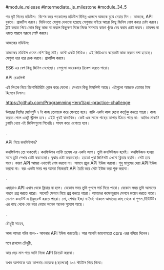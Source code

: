 #module_release #intermediate_js_milestone #module_34_5

গত দুই দিনের মডিউল। বিশেষ করে গতকালের মডিউল বিভিন্ন এঙ্গেলে আজকে বুঝে নেয়ার দিন । আজকে, API বুঝবে। প্রাকটিস করবে। ভিডিওতে যেগুলা দেখানো হয়েছে সেগুলার বাইরে আরো কিছু জিনিস যোগ করার চেষ্টা করবে। ট্রাই করতে গিয়ে কোন কিছু কাজ না করলে কিছুক্ষণ নিজে নিজে সমস্যার কারণ খুঁজে বের করার চেষ্টা করবে। তারপর না ধরতে পারলে গরূপে পোষ্ট করবে।

আজকের মডিউল:

আজকের মডিউল তেমন বেশি কিছু নাই। জাস্ট একটা ভিডিও। এই ভিডিওতে কয়েকটা কাজ করতে বলা হয়েছে। সেগুলা ধরে ধরে চেক করবে। প্রাকটিস করবে।

ES6 এর বেশ কিছু জিনিস দেখেছো। সেগুলো আরেকবার রিকেপ করতে পারো।

API চেকলিস্ট

এই লিংকে গিয়ে রিপোজিটরিটা ক্লোন করে ফেলো। সেখানে কিছু টাস্কলিস্ট আছে। এইগুলো আজকে তোমার টাস্ক হিসেবে দিলাম।

https://github.com/ProgrammingHero1/api-practice-challenge

উপরের লিষ্টের মোটামুটি ৭ টা কাজ তোমাকে করে ফেলতে হবে। বাকি একটা কাজ দেখো কতটুকু করতে পারো। কাজ করতে গেলে একটু স্ট্রাগল হবে। এইটা খুবই স্বাভাবিক। কেউ এক লাফে গাছের আগায় উঠতে পারে না। আমিও নাকানি চুবানি খেয়ে এই জিনিসগুলো শিখেছি। সাহস করে এগোতে হবে।

.

API নিয়ে কনফিউশন?

কনফিউশন তো থাকবেই। কনফিউশন লার্নিং প্রসেস এর একটা অংশ। তুমি কনফিউজড হবেই। কনফিউজড হওয়া মানে তুমি শেখার চেষ্টা করতেছো। বুঝার চেষ্টা করতেছো। হয়তো পুরা জিনিসটা এখনো ক্লিয়ার হয়নি। সেটা হয়ে যাবে। কারণ API আমরা এখানেই শেষ করবো না। সামনে প্রচুর API ইউজ করবো। শুধু মানুষের দেয়া API ইউজ করবো না। বরং একটা সময় পর আমরা নিজেরাই API তৈরি করে সেটা ইউজ করা শুরু করবো।

.

এছাড়াও API এখান থেকে ক্লিয়ার না হলে। যেকোন সময় তুমি গুগলে সার্চ দিতে পারো। যেকোন সময় তুমি আমাদের গরূপে প্রশ্ন করতে পারো। সাপোর্ট সেশনে গিয়ে প্রশ্ন করতে পারো। আমাদের কন্সেপচুয়াল সেশনে জয়েন করতে পারো। বোনাস কনটেন্ট এ রিকুয়েস্ট করতে পারো। সো, শেখার ইচ্ছা বা ধৈর্য্য থাকলে আমাদের কাছ থেকে বা গুগল /ইউটিউব এর কাছ থেকে বের করে নেয়ার অনেক অনেক সুযোগ আছে।

.

চৌধুরী সাহেব,

আজ আমরা গরিব বলে-- আপনার API ইউজ করতেছি। আর আপনি জায়গামতো cors এরর বসিয়ে দিলেন।

মনে রাখবেন চৌধুরী,

আর দেড় মাস পরে আমি নিজে API ক্রিয়েট করবো।

তখন আপনাকে আর আপনার মেয়েকে (ছেলেকে) ৪০৪ স্ট্যাটাস দিয়ে দিবো।